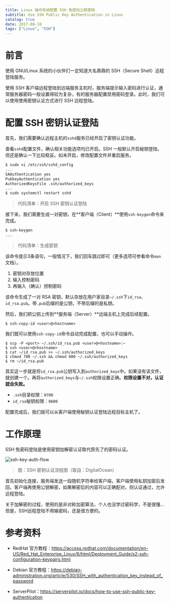 ```yaml
---
title: Linux 操作系统配置 SSH 免密码公钥登陆
subtitle: Use SSH Public Key Authentication in Linux
catalog: true
date: 2017-08-18
tags: ["Linux", "SSH"]
---
```


# 前言

使用 GNU/Linux 系统的小伙伴们一定知道大名鼎鼎的 SSH（Secure Shell）远程登陆服务。

使用 SSH 客户端远程登陆到远端服务主机时，服务端提示输入密码进行认证，通常服务器密码一般设置得较为复杂，有的服务器配置禁用密码登录。此时，我们可以使用使用密钥认证方式进行 SSH 远程登陆。

# 配置 SSH 密钥认证登陆

首先，我们需要确认远程主机的`sshd`服务已经开启了密钥认证功能。

查看`sshd`配置文件，确认相关功能选项均已开启。SSH 一般默认开启秘钥登陆，但还是确认一下比较稳妥。如未开启，修改配置文件并重启服务。

```bash
$ sudo vi /etc/ssh/sshd_config
...
SAAuthentication yes
PubkeyAuthentication yes
AuthorizedKeysFile .ssh/authorized_keys
...
$ sudo systemctl restart sshd
```
> 代码清单：开启 SSH 密钥认证登陆

接下来，我们需要生成一对密钥，在**客户端（Client）**使用`ssh-keygen`命令来完成。

```bash
$ ssh-keygen
...
```
> 代码清单：生成密钥

该命令提示3条语句，一般情况下，我们回车跳过即可（更多选项可参看命令`man`文档）。

1. 密钥对存放位置
2. 输入控制密码
3. 再输入（确认）控制密码

该命令生成了一对 RSA 密钥，默认存放在用户家目录`~/.ssh`下`id_rsa`、`id_rsa.pub`。带`.pub`后缀的是公钥，不带后缀的是私钥。

然后，我们把公钥上传到**服务端（Server）**远端主机上完成后续配置。
```
$ ssh-copy-id <user>@<hostname>
```
我们既可以使用`ssh-copy-id`命令自动完成配置，也可以手动操作。
```
$ scp -P <port> ~/.ssh/id_rsa.pub <user>@<hostname>:~
$ ssh <user>@<hostname>
$ cat ~/id_rsa.pub >> ~/.ssh/authorized_keys
$ chmod 700 ~/.ssh && chmod 600 ~/.ssh/authorized_keys
$ rm ~/id_rsa.pub
```
其实这一步就是将`id_rsa.pub`公钥写入到`authorized_keys`中。如果没有该文件，就创建一个。再将`authorized_keys`与`~/.ssh`权限设置正确。**权限设置不对，认证就会失败。**

- `.ssh`目录权限：`0700`
- `id_rsa`秘钥权限：`0600`

配置完成后，我们就可以从客户端使用秘钥认证登陆远程目标主机了。

# 工作原理

SSH 免密码登陆是使用密钥加解密认证取代原先了的密码认证。

![ssh-key-auth-flow](./ssh-key-auth-flow.png)

> 图：SSH 密钥认证流程图（取自：DigitalOcean）

首先初始化连接，服务端发送一段随机字符串给客户端，客户端使用私钥加密后发回，客户端再使用公钥解密，如果解密后的内容可以正确配对，则认证通过，允许远程登陆。

关于加解密的过程，使用的是非对称加密算法，个人也没学过密码学，不是很懂...但是，SSH远程登陆不用输密码，还是很方便的。

# 参考资料

- RedHat 官方教程：https://access.redhat.com/documentation/en-US/Red_Hat_Enterprise_Linux/6/html/Deployment_Guide/s2-ssh-configuration-keypairs.html

- Debian 官方教程：https://debian-administration.org/article/530/SSH_with_authentication_key_instead_of_password

- ServerPilot：https://serverpilot.io/docs/how-to-use-ssh-public-key-authentication

<!-- EOF -->